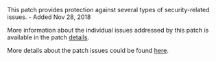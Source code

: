 This patch provides protection against several types of security-related issues. - Added Nov 28, 2018

More information about the individual issues addressed by this patch is available in the patch [details](https://magento.com/security/patches/supee-10975).

More details about the patch issues could be found [here](https://magento.stackexchange.com/questions/251317/supee-10975-potential-issues).
